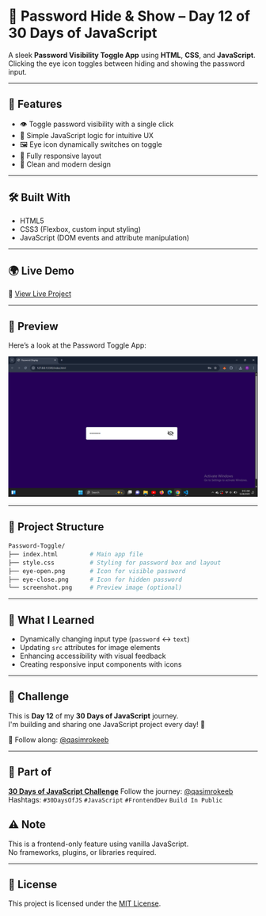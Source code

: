 
# 🔐 Password Hide & Show – Day 12 of 30 Days of JavaScript

A sleek **Password Visibility Toggle App** using **HTML**, **CSS**, and **JavaScript**.  
Clicking the eye icon toggles between hiding and showing the password input.

---

## 🚀 Features

- 👁️ Toggle password visibility with a single click
- 🧠 Simple JavaScript logic for intuitive UX
- 🖼️ Eye icon dynamically switches on toggle
- 📱 Fully responsive layout
- 🎯 Clean and modern design

---

## 🛠️ Built With

- HTML5
- CSS3 (Flexbox, custom input styling)
- JavaScript (DOM events and attribute manipulation)

---

## 🌍 Live Demo

🔗 [View Live Project](https://qasim-rokeeb.github.io/Password-Toggle)

---

## 📸 Preview

Here’s a look at the Password Toggle App:

![App Preview](https://raw.githubusercontent.com/Qasim-Rokeeb/Password-Toggle/main/screenshot.png)

---

## 📂 Project Structure

```bash
Password-Toggle/
├── index.html         # Main app file
├── style.css          # Styling for password box and layout
├── eye-open.png       # Icon for visible password
├── eye-close.png      # Icon for hidden password
└── screenshot.png     # Preview image (optional)
```

---

## 🧠 What I Learned

- Dynamically changing input type (`password` ↔ `text`)
- Updating `src` attributes for image elements
- Enhancing accessibility with visual feedback
- Creating responsive input components with icons

---

## 📅 Challenge

This is **Day 12** of my **30 Days of JavaScript** journey.  
I'm building and sharing one JavaScript project every day! 🚀

📲 Follow along: [@qasimrokeeb](https://x.com/qasimrokeeb)

---


## 🧩 Part of

**[30 Days of JavaScript Challenge](#)**
Follow the journey: [@qasimrokeeb](https://x.com/qasimrokeeb)
Hashtags: `#30DaysOfJS` `#JavaScript` `#FrontendDev` `Build In Public`

## ⚠️ Note

This is a frontend-only feature using vanilla JavaScript.  
No frameworks, plugins, or libraries required.

---

## 📜 License

This project is licensed under the [MIT License](LICENSE).
````


